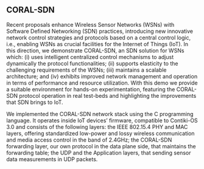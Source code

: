 ## CORAL-SDN
Recent proposals enhance Wireless Sensor Networks (WSNs) with Software Defined Networking (SDN) practices, introducing new innovative network control strategies and protocols based on a central control logic, i.e., enabling WSNs as crucial facilities for the Internet of Things (IoT). In this direction, we demonstrate CORAL-SDN, an SDN solution for WSNs which: (i) uses intelligent centralized control mechanisms to adjust dynamically the protocol functionalities; (ii) supports elasticity to the challenging requirements of the WSNs; (iii) maintains a scalable architecture; and (iv) exhibits improved network management and operation in terms of performance and resource utilization. With this demo we provide a suitable environment for hands-on experimentation, featuring the CORAL-SDN protocol operation in real test-beds and highlighting the improvements that SDN brings to IoT.


We implemented the CORAL-SDN network stack using the C programming language. It operates inside IoT devices’ firmware, compatible to Contiki-OS 3.0 and consists of the following layers: the IEEE 802.15.4 PHY and MAC layers, offering standardized low-power and lossy wireless communication and media access control in the band of 2.4GHz; the CORAL-SDN forwarding layer, our own protocol in the data plane side, that maintains the forwarding table; the UDP and the Application layers, that sending sensor data measurements in UDP packets.

